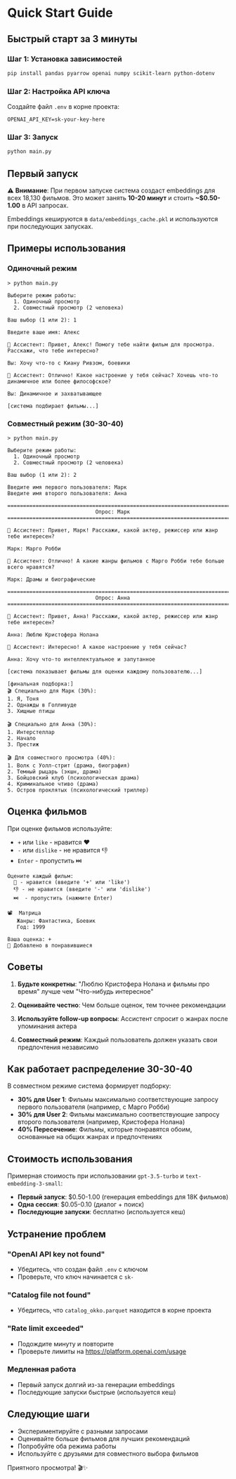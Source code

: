# Quick Start Guide

## Быстрый старт за 3 минуты

### Шаг 1: Установка зависимостей

```bash
pip install pandas pyarrow openai numpy scikit-learn python-dotenv
```

### Шаг 2: Настройка API ключа

Создайте файл `.env` в корне проекта:

```env
OPENAI_API_KEY=sk-your-key-here
```

### Шаг 3: Запуск

```bash
python main.py
```

## Первый запуск

⚠️ **Внимание**: При первом запуске система создаст embeddings для всех 18,130 фильмов. Это может занять **10-20 минут** и стоить **~$0.50-1.00** в API запросах.

Embeddings кешируются в `data/embeddings_cache.pkl` и используются при последующих запусках.

## Примеры использования

### Одиночный режим

```
> python main.py

Выберите режим работы:
  1. Одиночный просмотр
  2. Совместный просмотр (2 человека)

Ваш выбор (1 или 2): 1

Введите ваше имя: Алекс

💬 Ассистент: Привет, Алекс! Помогу тебе найти фильм для просмотра. Расскажи, что тебе интересно?

Вы: Хочу что-то с Киану Ривзом, боевики

💬 Ассистент: Отлично! Какое настроение у тебя сейчас? Хочешь что-то динамичное или более философское?

Вы: Динамичное и захватывающее

[система подбирает фильмы...]
```

### Совместный режим (30-30-40)

```
> python main.py

Выберите режим работы:
  1. Одиночный просмотр
  2. Совместный просмотр (2 человека)

Ваш выбор (1 или 2): 2
 
Введите имя первого пользователя: Марк
Введите имя второго пользователя: Анна

================================================================================
                            Опрос: Марк
================================================================================

💬 Ассистент: Привет, Марк! Расскажи, какой актер, режиссер или жанр тебе интересен?

Марк: Марго Робби

💬 Ассистент: Отлично! А какие жанры фильмов с Марго Робби тебе больше всего нравятся?

Марк: Драмы и биографические

================================================================================
                            Опрос: Анна
================================================================================

💬 Ассистент: Привет, Анна! Расскажи, какой актер, режиссер или жанр тебе интересен?

Анна: Люблю Кристофера Нолана

💬 Ассистент: Интересно! А какое настроение у тебя сейчас?

Анна: Хочу что-то интеллектуальное и запутанное

[система показывает фильмы для оценки каждому пользователю...]

[финальная подборка:]
🎬 Специально для Марк (30%):
1. Я, Тоня
2. Однажды в Голливуде
3. Хищные птицы

🎬 Специально для Анна (30%):
1. Интерстеллар
2. Начало
3. Престиж

🎬 Для совместного просмотра (40%):
1. Волк с Уолл-стрит (драма, биография)
2. Темный рыцарь (экшн, драма)
3. Бойцовский клуб (психологическая драма)
4. Криминальное чтиво (драма)
5. Остров проклятых (психологический триллер)
```

## Оценка фильмов

При оценке фильмов используйте:
- `+` или `like` - нравится ❤️
- `-` или `dislike` - не нравится 👎
- `Enter` - пропустить ⏭️

```
Оцените каждый фильм:
  💚 - нравится (введите '+' или 'like')
  👎 - не нравится (введите '-' или 'dislike')
  ⏭️  - пропустить (нажмите Enter)

📽️  Матрица
   Жанры: Фантастика, Боевик
   Год: 1999

Ваша оценка: +
💚 Добавлено в понравившиеся
```

## Советы

1. **Будьте конкретны**: "Люблю Кристофера Нолана и фильмы про время" лучше чем "Что-нибудь интересное"

2. **Оценивайте честно**: Чем больше оценок, тем точнее рекомендации

3. **Используйте follow-up вопросы**: Ассистент спросит о жанрах после упоминания актера

4. **Совместный режим**: Каждый пользователь должен указать свои предпочтения независимо

## Как работает распределение 30-30-40

В совместном режиме система формирует подборку:

- **30% для User 1**: Фильмы максимально соответствующие запросу первого пользователя (например, с Марго Робби)
- **30% для User 2**: Фильмы максимально соответствующие запросу второго пользователя (например, Кристофера Нолана)
- **40% Пересечение**: Фильмы, которые понравятся обоим, основанные на общих жанрах и предпочтениях

## Стоимость использования

Примерная стоимость при использовании `gpt-3.5-turbo` и `text-embedding-3-small`:

- **Первый запуск**: $0.50-1.00 (генерация embeddings для 18K фильмов)
- **Одна сессия**: $0.05-0.10 (диалог + поиск)
- **Последующие запуски**: бесплатно (используется кеш)

## Устранение проблем

### "OpenAI API key not found"
- Убедитесь, что создан файл `.env` с ключом
- Проверьте, что ключ начинается с `sk-`

### "Catalog file not found"
- Убедитесь, что `catalog_okko.parquet` находится в корне проекта

### "Rate limit exceeded"
- Подождите минуту и повторите
- Проверьте лимиты на https://platform.openai.com/usage

### Медленная работа
- Первый запуск долгий из-за генерации embeddings
- Последующие запуски быстрые (используется кеш)

## Следующие шаги

- Экспериментируйте с разными запросами
- Оценивайте больше фильмов для лучших рекомендаций
- Попробуйте оба режима работы
- Используйте с друзьями для совместного выбора фильмов

Приятного просмотра! 🎬✨

